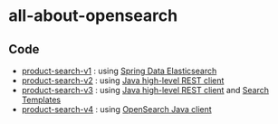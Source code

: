 # all-about-opensearch

## Code

- [product-search-v1](code/product-search-v1) : using [Spring Data Elasticsearch](https://spring.io/projects/spring-data-elasticsearch)
- [product-search-v2](code/product-search-v1) : using [Java high-level REST client](https://opensearch.org/docs/latest/clients/java-rest-high-level/)
- [product-search-v3](code/product-search-v1) : using [Java high-level REST client](https://opensearch.org/docs/1.3/clients/java-rest-high-level/) and [Search Templates](https://opensearch.org/docs/1.3/opensearch/search-template/)
- [product-search-v4](code/product-search-v1) : using [OpenSearch Java client](https://opensearch.org/docs/latest/clients/java/)
